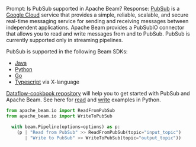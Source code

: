 Prompt:
Is PubSub supported in Apache Beam?
Response:
[PubSub](https://cloud.google.com/pubsub) is a[ Google Cloud](https://cloud.google.com/) service that provides a simple, reliable, scalable, and secure real-time messaging service for sending and receiving messages between independent applications. Apache Beam provides a PubSubIO connector that allows you to read and write messages from and to PubSub.
PubSub is currently supported only in streaming pipelines.


PubSub is supported in the following Beam SDKs:
* [Java](https://beam.apache.org/releases/javadoc/current/org/apache/beam/sdk/io/gcp/pubsub/PubsubIO.html)
* [Python](https://beam.apache.org/releases/pydoc/current/apache_beam.io.gcp.pubsub.html)
* [Go](https://pkg.go.dev/github.com/apache/beam/sdks/v2/go/pkg/beam/io/pubsubio)
* [Typescript](https://github.com/apache/beam/blob/master/sdks/typescript/src/apache_beam/io/pubsub.ts) via X-language

[Dataflow-cookbook repository](https://github.com/GoogleCloudPlatform/dataflow-cookbook) will help you to get started with PubSub and Apache Beam. See here for [read](https://github.com/GoogleCloudPlatform/dataflow-cookbook/blob/main/Python/pubsub/read_pubsub_multiple.py) and [write](https://github.com/GoogleCloudPlatform/dataflow-cookbook/blob/main/Python/pubsub/write_pubsub.py) examples in Python.

```python
from apache_beam.io import ReadFromPubSub
from apache_beam.io import WriteToPubSub

  with beam.Pipeline(options=options) as p:
    (p | "Read from PubSub" >> ReadFromPubSub(topic="input_topic")
       | "Write to PubSub" >> WriteToPubSub(topic="output_topic"))
```


